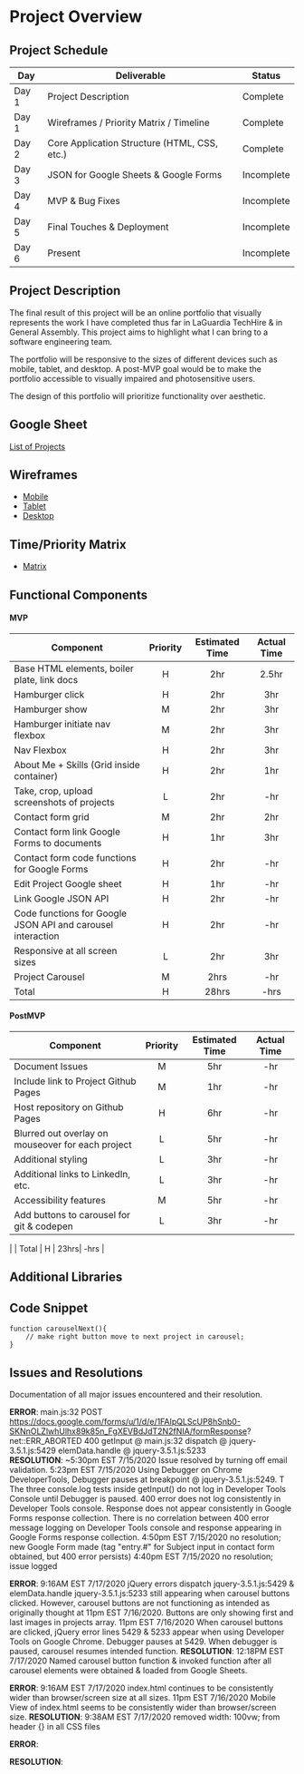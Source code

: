 # Project Overview

## Project Schedule

|  Day | Deliverable | Status
|---|---| ---|
|Day 1| Project Description | Complete
|Day 1| Wireframes / Priority Matrix / Timeline | Complete
|Day 2| Core Application Structure (HTML, CSS, etc.) | Complete
|Day 3| JSON for Google Sheets & Google Forms | Incomplete
|Day 4| MVP & Bug Fixes | Incomplete
|Day 5| Final Touches & Deployment | Incomplete
|Day 6| Present | Incomplete

## Project Description

The final result of this project will be an online portfolio that visually represents the work I have completed thus far in LaGuardia TechHire & in General Assembly. This project aims to highlight what I can bring to a software engineering team.

The portfolio will be responsive to the sizes of different devices such as mobile, tablet, and desktop. A post-MVP goal would be to make the portfolio accessible to visually impaired and photosensitive users. 

The design of this portfolio will prioritize functionality over aesthetic.

## Google Sheet

[List of Projects](https://docs.google.com/spreadsheets/d/1v0yf6zxlbSb8PPZuobogwbGayo1YENtTIlDNMftcpUE/edit?usp=sharing)

## Wireframes

- [Mobile](https://res.cloudinary.com/dd3nkph31/image/upload/v1594617227/IMG_2780_ztjbuh.jpg)
- [Tablet](https://res.cloudinary.com/dd3nkph31/image/upload/v1594617227/IMG_2781_uwlwlj.jpg)
- [Desktop](https://res.cloudinary.com/dd3nkph31/image/upload/v1594617227/IMG_2782_e5s0cv.jpg)

## Time/Priority Matrix 

- [Matrix](https://res.cloudinary.com/dd3nkph31/image/upload/v1594617227/IMG_2783_kmzaub.jpg)

## Functional Components

#### MVP

| Component | Priority | Estimated Time | Actual Time |
| --- | :---: | :---: | :---: | 
| Base HTML elements, boiler plate, link docs | H | 2hr | 2.5hr |
| Hamburger click | H | 2hr | 3hr |
| Hamburger show | M | 2hr | 3hr |
| Hamburger initiate nav flexbox | M | 2hr | 3hr |
| Nav Flexbox | H | 2hr | 3hr | 
| About Me + Skills (Grid inside container) | H | 2hr | 1hr |
| Take, crop, upload screenshots of projects | L | 2hr | -hr |
| Contact form grid | M | 2hr | 2hr |
| Contact form link Google Forms to documents | H | 1hr | 3hr |
| Contact form code functions for Google Forms | H | 2hr | -hr |
| Edit Project Google sheet | H | 1hr | -hr |
| Link Google JSON API | H | 2hr | -hr |
| Code functions for Google JSON API and carousel interaction | H | 2hr | -hr |
| Responsive at all screen sizes | L | 2hr | 3hr |
| Project Carousel | M | 2hrs | -hr |
| Total | H | 28hrs| -hrs | 


#### PostMVP 

| Component | Priority | Estimated Time | Actual Time |
| --- | :---: |  :---: | :---: | 
| Document Issues | M | 5hr | -hr |
| Include link to Project Github Pages | M | 1hr | -hr |
| Host repository on Github Pages | H | 6hr | -hr |
| Blurred out overlay on mouseover for each project | L | 5hr | -hr |
| Additional styling | L | 3hr | -hr |
| Additional links to LinkedIn, etc. | L | 3hr | -hr |
| Accessibility features | M | 5hr | -hr |
| Add buttons to carousel for git & codepen | L | 3hr | -hr |
| 
| Total | H | 23hrs| -hrs | 

## Additional Libraries

## Code Snippet

```
function carouselNext(){
    // make right button move to next project in carousel;
}
```

## Issues and Resolutions

Documentation of all major issues encountered and their resolution.

**ERROR**: 
main.js:32 POST https://docs.google.com/forms/u/1/d/e/1FAIpQLScUP8hSnb0-SKNnOLZlwhUlhx89k85n_FgXEVBdJdT2N2fNIA/formResponse? net::ERR_ABORTED 400
getInput	@	main.js:32
dispatch	@	jquery-3.5.1.js:5429
elemData.handle	@	jquery-3.5.1.js:5233                                
**RESOLUTION**: 
~5:30pm EST 7/15/2020 Issue resolved by turning off email validation.
5:23pm EST 7/15/2020 Using Debugger on Chrome DeveloperTools, Debugger pauses at breakpoint @ jquery-3.5.1.js:5249. T
The three console.log tests inside getInput() do not log in Developer Tools Console until Debugger is paused. 
400 error does not log consistently in Developer Tools console. 
Response does not appear consistently in Google Forms response collection. 
There is no correlation between 400 error message logging on Developer Tools console and response appearing in Google Forms response collection. 
4:50pm EST 7/15/2020 no resolution; new Google Form made (tag "entry.#" for Subject input in contact form obtained, but 400 error persists)
4:40pm EST 7/15/2020 no resolution; issue logged


**ERROR**: 9:16AM EST 7/17/2020 jQuery errors dispatch jquery-3.5.1.js:5429 & elemData.handle jquery-3.5.1.js:5233 still appearing when carousel buttons clicked. However, carousel buttons are not functioning as intended as originally thought at 11pm EST 7/16/2020. Buttons are only showing first and last images in projects array.
11pm EST 7/16/2020 When carousel buttons are clicked, jQuery error lines 5429 & 5233 appear when using Developer Tools on Google Chrome. Debugger pauses at 5429.  When debugger is paused, carousel resumes intended function.
**RESOLUTION**: 12:18PM EST 7/17/2020 Named carousel button function & invoked function after all carousel elements were obtained & loaded from Google Sheets. 

**ERROR**: 9:16AM EST 7/17/2020 index.html continues to be consistently wider than browser/screen size at all sizes.
11pm EST 7/16/2020 Mobile View of index.html seems to be consistently wider than browser/screen size.
**RESOLUTION**: 9:38AM EST 7/17/2020 removed width: 100vw; from header {} in all CSS files

**ERROR**: 

**RESOLUTION**: 
